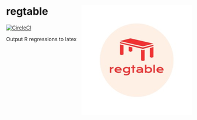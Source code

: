 # regtable <img align="right" src="man/figures/logo.png" >

[![CircleCI](https://circleci.com/gh/yixinsun1216/regtable.svg?style=svg)](https://circleci.com/gh/yixinsun1216/regtable)

Output R regressions to latex


